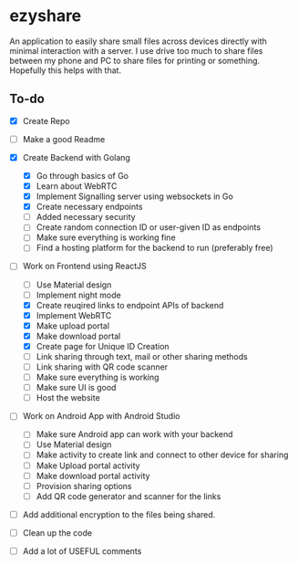 # ezyshare

An application to easily share small files across devices directly with minimal interaction with a server.
I use drive too much to share files between my phone and PC to share files for printing or something. Hopefully this helps with that.

## To-do

- [x] Create Repo 
- [ ] Make a good Readme
- [x] Create Backend with Golang
  - [x] Go through basics of Go
  - [x] Learn about WebRTC
  - [x] Implement Signalling server using websockets in Go
  - [x] Create necessary endpoints
  - [ ] Added necessary security
  - [ ] Create random connection ID or user-given ID as endpoints
  - [ ] Make sure everything is working fine
  - [ ] Find a hosting platform for the backend to run (preferably free)
- [ ] Work on Frontend using ReactJS
  - [ ] Use Material design
  - [ ] Implement night mode
  - [x] Create reuqired links to endpoint APIs of backend
  - [x] Implement WebRTC
  - [x] Make upload portal
  - [x] Make download portal
  - [x] Create page for Unique ID Creation
  - [ ] Link sharing through text, mail or other sharing methods
  - [ ] Link sharing with QR code scanner
  - [ ] Make sure everything is working
  - [ ] Make sure UI is good
  - [ ] Host the website
- [ ] Work on Android App with Android Studio
  - [ ] Make sure Android app can work with your backend
  - [ ] Use Material design
  - [ ] Make activity to create link and connect to other device for sharing
  - [ ] Make Upload portal activity
  - [ ] Make download portal activity
  - [ ] Provision sharing options
  - [ ] Add QR code generator and scanner for the links
- [ ] Add additional encryption to the files being shared.
- [ ] Clean up the code
- [ ] Add a lot of USEFUL comments
  